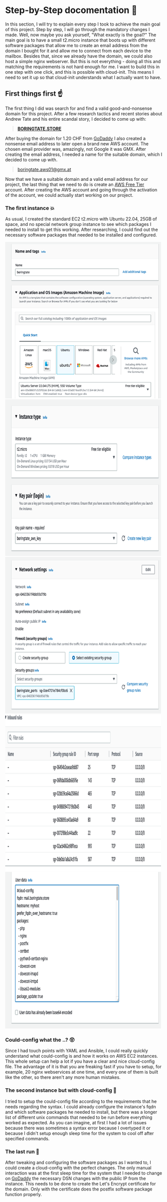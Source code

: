 # Step-by-Step docomentation :notebook:

In this section, I will try to explain every step I took to achieve the main goal of this project. Step by step, I will go through the mandatory changes I made. Well, now maybe you ask yourself, "What exactly is the goal?" The main goal is to have a small t2.micro instance that boots up with different software packages that allow me to create an email address from the domain I bought for it and allow me to connect from each device to the mailbox. Besides that, since we already have the domain, we could also host a simple nginx webserver. But this is not everything - doing all this and matching the requirements is not hard enough for me. I want to build this in one step with one click, and this is possible with cloud-init. This means I need to set it up so that cloud-init understands what I actually want to have.

## First things first :point_up:

The first thing I did was search for and find a valid good-and-nonsense domain for this project. After a few research tactics and recent stories about Andrew Tate and his entire scandal story, I decided to come up with:

>**[BORINGTATE.STORE](https://boringtate.store)**


After buying the domain for 1.20 CHF from [GoDaddy](https://www.godaddy.com/de-ch) I also created a nonsense email address to later open a brand new AWS account. The chosen email provider was, amazingly, not Google it was GMX. After creating the email address, I needed a name for the suitable domain, which I decided to come up with.

>boringtate.aws01@gmx.at

Now that we have a suitable domain and a valid email address for our project, the last thing that we need to do is create an [AWS Free Tier](https://portal.aws.amazon.com/billing/signup#/start/email) account. After creating the AWS account and going through the activation of the account, we could actually start working on our project.


### The first instance :boom:

As usual, I created the standard EC2 t2.micro with Ubuntu 22.04, 25GB of space, and no special network group instance to see which packages I needed to install to get this working. After researching, I could find out the necessary software packages that needed to be installed and configured. 

<img src='/img/ec2_name.png' alt="ec2_name" height="500px" width="500px"></img>
<img src='/img/t2micro.png' alt="t2micro" height="500px" width="500px"></img>
<img src='/img/network_group.png' alt="network" height="500px" width="500px"></img>
<img src='/img/ports.png' alt="ports" height="500px" width="500px"></img>
<img src='/img/cloud-config.png' alt="cloud-config" height="500px" width="500px"></img>


### Could-config what the ..? :dizzy_face:

Since I had touch points with YAML and Ansible, I could really quickly understand what could-config is and how it works on AWS EC2 instances. This whole setup can help a lot if you have a clear and nice cloud-config file. The advantage of it is that you are freaking fast if you have to setup, for example, 20 nginx webservices at one time, and every one of them is built like the other, so there aren't any more human mistakes.

### The second instance but with cloud-config :poop:

I tried to setup the could-config file according to the requirements that he needs regarding the syntax. I could already configure the instance's fqdn and which software packages he needed to install, but there was a longer list of different unix commands that needed to be run before everything worked as expected. As you can imagine, at first I had a lot of issues because there was sometimes a syntax error because I overtyped it or because I didn't setup enough sleep time for the system to cool off after specified commands. 


### The last run :runner:

After tweaking and configuring the software packages as I wanted to, I could create a cloud-config with the perfect changes. The only manual interaction was at the first sleep time for the system that I needed to change on [GoDaddy](https://www.godaddy.com/de-ch) the necessary DSN changes with the public IP from the instance. This needs to be done to create the Let's Encrypt certificate for the domain. Only with the certificate does the postfix software package function properly.